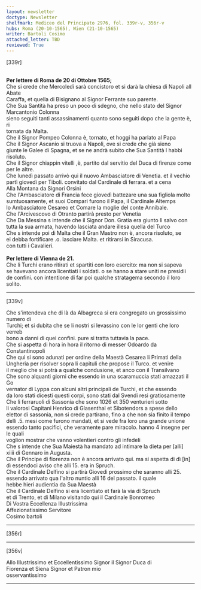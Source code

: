 ```yaml
---
layout: newsletter
doctype: Newsletter
shelfmark: Mediceo del Principato 2976, fol. 339r-v, 356r-v
hubs: Roma (20-10-1565), Wien (21-10-1565)
writer: Bartoli Cosimo
attached_letter: TBD
reviewed: True
---
```


[339r]  
  
  
<br/><strong>Per lettere di Roma de 20 di Ottobre 1565;</strong>  
Che si crede che Mercoledì sarà concistoro et si darà la chiesa di Napoli all Abate  
Caraffa, et quella di Bisignano al Signor Ferrante suo parente.  
Che Sua Santità ha preso un poco di sdegno, che nello stato del Signor Marcantonio Colonna  
sieno seguiti tanti assassinamenti quanto sono seguiti dopo che la gente è, ri  
tornata da Malta.  
Che il Signor Pompeo Colonna è, tornato, et hoggi ha parlato al Papa  
Che il Signor Ascanio si truova a Napoli, ove si crede che già sieno  
giunte le Galee di Spagna, et se ne andrà subito che Sua Santità l habbi  
risoluto.  
Che il Signor chiappin vitelli ,è, partito dal servitio del Duca di firenze come per le altre.  
Che lunedì passato arrivò qui il nuovo Ambasciatore di Venetia. et il vechio  
partì giovedì per Tiboli. convitato dal Cardinale di ferrara. et a cena  
Alla Montana da Signori Orsini  
Che l'Ambasciatore di Francia fece giovedì battezare una sua figliola molto  
sumtuosamente, et suoi Compari furono il Papa, il Cardinale Altemps  
lo Ambasciatore Cesareo et Comare la moglie del conte Annibale.  
Che l'Arcivescovo di Otranto partirà presto per Venetia  
Che Da Messina s intende che il Signor Don. Gratia era giunto lì salvo con  
tutta la sua armata, havendo lasciata andare illesa quella del Turco  
Che s intende poi di Malta che il Gran Mastro non è, ancora risoluto, se  
ei debba fortificare .o. lasciare Malta. et ritirarsi in Siracusa.  
con tutti i Cavalieri.  
<br/><strong>Per lettere di Vienna de 21.</strong>  
Che li Turchi erano ritirati et spartiti con loro esercito: ma non si sapeva  
se havevano ancora licentiati i soldati. o se hanno a stare uniti ne presidii  
de confini. con intentione di far poi qualche stratagema secondo il loro solito.  
  
---  

[339v]  
  
  
Che s'intendeva che di là da Albagreca si era congregato un grossissimo numero di  
Turchi; et si dubita che se li nostri si levassino con le lor genti che loro verreb  
bono a danni di quei confini. pure si tratta tuttavia la pace.  
Che si aspetta di hora in hora il ritorno di messer Odoardo da Constantinopoli  
Che qui si sono adunati per ordine della Maestà Cesarea li Primati della  
Ungheria per risolver sopra li capituli che propose il Turco. et venire  
il meglio che si potrà a qualche condusione, et anco con il Transilvano  
Che sono alquanti giorni che essendo in una scaramuccia stati amazzati il Go  
vernator di Lyppa con alcuni altri principali de Turchi, et che essendo  
da loro stati dicesti questi corpi, sono stati dal Svendi resi gratiosamente  
Che li ferraruoli di Sassonia che sono 1026 et 350 venturieri sotto  
li valorosi Capitani Henrico di Glasenthal et Sibotendors a spese dello  
elettor di sassonia, non si crede partirano, fino a che non sia finito il tempo  
delli .5. mesi come furono mandati, et si vede fra loro una grande unione  
essendo tanto pacifici, che veramente pare miracolo. hanno 4 insegne per le quali  
voglion mostrar che vanno volentieri contro gli infedeli  
Che s intende che Sua Maiestà ha mandato ad intimare la dieta per [alli]  
xiiii di Gennaro in Augusta.  
Che il Principe di fiorenza non è ancora arrivato qui. ma si aspetta di dì [in]  
dì essendoci aviso che alli 15. era in Spruch.  
Che il Cardinale Delfino si partirà Giovedì prossimo che saranno alli 25.  
essendo arrivato qua l'altro nuntio alli 16 del passato. il quale  
hebbe hieri audientia da Sua Maestà  
Che il Cardinale Delfino si era licentiato et farà la via di Spruch  
et di Trento, et di Milano visitando qui il Cardinale Bonromeo  
Di Vostra Eccellenza Illustrissima  
Affezionatissimo Servitore  
Cosimo bartoli  
  
---  

[356r]  
  
  
  
---  

[356v]  
  
  
Allo Illustrissimo et Eccellentissimo Signor il Signor Duca di  
Fiorenza et Siena Signor et Patron mio  
osservantissimo  
  
---  

